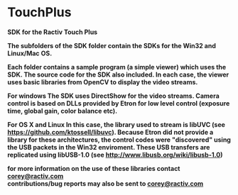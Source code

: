 # TouchPlus
<b>SDK for the Ractiv Touch Plus<b>

The subfolders of the SDK folder contain the SDKs for the Win32 and Linux/Mac OS. 

Each folder contains a sample program (a simple viewer) which uses the SDK. The source code for the SDK also included. 
In each case, the viewer uses basic libraries from OpenCV to display the video streams. 

<b>For windows</b>
The SDK uses DirectShow for the video streams. Camera control is based on DLLs provided by Etron for low level control (exposure time, global gain, color balance etc). 

<b>For OS X and Linux</b>
In this case, the library used to stream is libUVC (see https://github.com/ktossell/libuvc).
Because Etron did not provide a library for these architectures, the control codes were "discovered" using the USB packets in the Win32 enviroment. These USB transfers are replicated using libUSB-1.0 (see http://www.libusb.org/wiki/libusb-1.0)

for more information on the use of these libraries contact corey@ractiv.com<br>
contributions/bug reports may also be sent to corey@ractiv.com
